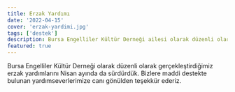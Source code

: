 ```yaml
---
title: Erzak Yardımı
date: '2022-04-15'
cover: 'erzak-yardimi.jpg'
tags: ['destek']
description: Bursa Engelliler Kültür Derneği ailesi olarak düzenli olarak gerçekleştirdiğimiz erzak yardımlarını Nisan ayında da sürdürdük.
featured: true
---
```


Bursa Engelliler Kültür Derneği olarak düzenli olarak gerçekleştirdiğimiz erzak yardımlarını Nisan ayında da sürdürdük. Bizlere maddi destekte bulunan yardımseverlerimize canı gönülden teşekkür ederiz.

